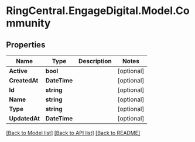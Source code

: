 # RingCentral.EngageDigital.Model.Community
## Properties

Name | Type | Description | Notes
------------ | ------------- | ------------- | -------------
**Active** | **bool** |  | [optional] 
**CreatedAt** | **DateTime** |  | [optional] 
**Id** | **string** |  | [optional] 
**Name** | **string** |  | [optional] 
**Type** | **string** |  | [optional] 
**UpdatedAt** | **DateTime** |  | [optional] 

[[Back to Model list]](../README.md#documentation-for-models) [[Back to API list]](../README.md#documentation-for-api-endpoints) [[Back to README]](../README.md)

